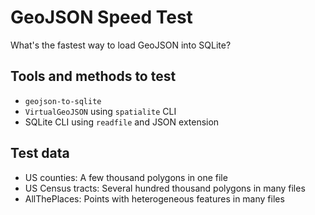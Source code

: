 # GeoJSON Speed Test

What's the fastest way to load GeoJSON into SQLite?

## Tools and methods to test

- `geojson-to-sqlite`
- `VirtualGeoJSON` using `spatialite` CLI
- SQLite CLI using `readfile` and JSON extension

## Test data

- US counties: A few thousand polygons in one file
- US Census tracts: Several hundred thousand polygons in many files
- AllThePlaces: Points with heterogeneous features in many files

